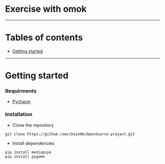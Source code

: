 # Exercise with omok

---

# Tables of contents
- [Getting started](#getting-started)

---

# Getting started

### Requirments
  - [Pycharm](https://www.jetbrains.com/ko-kr/pycharm/download/)

### Installation
  - Clone the repository
  ```
  git clone https://github.com/choie08/OpenSource-project.git
  ```
  
  - Install dependencies
  ```
  pip install mediapipe
  pip install pygame
  ```
  
